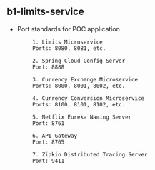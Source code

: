 ## b1-limits-service

- Port standards for POC application

```
		1. Limits Microservice
		Ports: 8080, 8081, etc.
		
		2. Spring Cloud Config Server
		Port: 8888
		
		3. Currency Exchange Microservice
		Ports: 8000, 8001, 8002, etc.
		
		4. Currency Conversion Microservice
		Ports: 8100, 8101, 8102, etc.
		
		5. Netflix Eureka Naming Server
		Port: 8761
		
		6. API Gateway
		Port: 8765
		
		7. Zipkin Distributed Tracing Server
		Port: 9411
```




